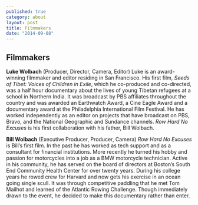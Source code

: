```yaml
---
published: true
category: about
layout: post
title: Filmmakers
date: "2014-09-08"
---
```


## Filmmakers

<b>Luke Wolbach</b> (Producer, Director, Camera, Editor)
Luke is an award-winning filmmaker and editor residing in San Francisco. His first film, <i>Seeds of Tibet: Voices of Children in Exile</i>, which he co-produced and co-directed, was a half hour documentary about the lives of young Tibetan refugees at a school in Northern India. It was broadcast by PBS affiliates throughout the country and was awarded an Earthwatch Award, a Cine Eagle Award and a documentary award at the Philadelphia International Film Festival. He has worked independently as an editor on projects that have broadcast on PBS, Bravo, and the National Geographic and Sundance channels. <i>Row Hard No Excuses</i> is his first collaboration with his father, Bill Wolbach.

<b>Bill Wolbach</b> (Executive Producer, Producer, Camera)
<i>Row Hard No Excuses</i> is Bill’s first film. In the past he has worked as tech support and as a consultant for financial institutions. More recently he turned his hobby and passion for motorcycles into a job as a BMW motorcycle technician. Active in his community, he has served on the board of directors at Boston’s South End Community Health Center for over twenty years. During his college years he rowed crew for Harvard and now gets his exercise in an ocean going single scull. It was through competitive paddling that he met Tom Mailhot and learned of the Atlantic Rowing Challenge. Though immediately drawn to the event, he decided to make this documentary rather than enter. 